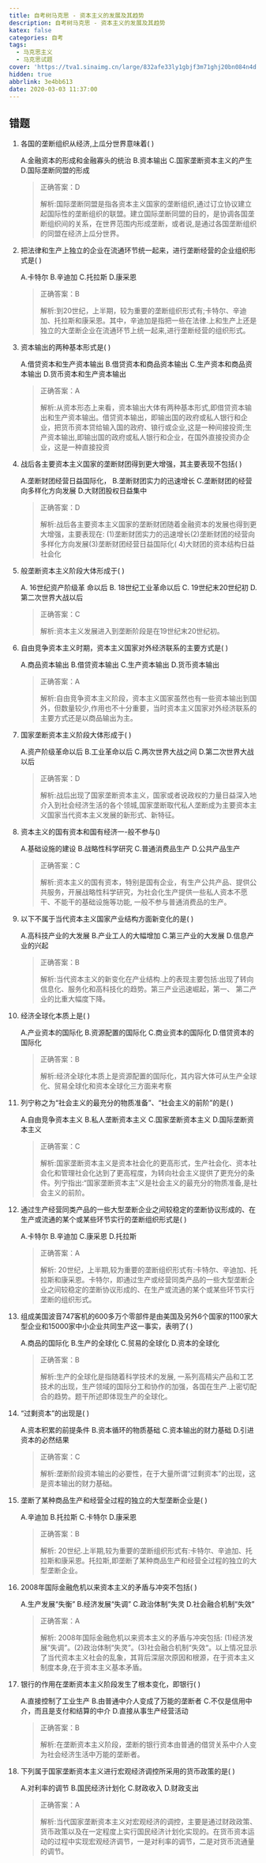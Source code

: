 ```yaml
---
title: 自考树马克思 - 资本主义的发展及其趋势
description: 自考树马克思 - 资本主义的发展及其趋势
katex: false
categories: 自考
tags:
  - 马克思主义
  - 马克思试题
cover: 'https://tva1.sinaimg.cn/large/832afe33ly1gbjf3m71ghj20bn084n4d.jpg'
hidden: true
abbrlink: 3e4bb613
date: 2020-03-03 11:37:00
---
```


## 错题

1. 各国的垄断组织从经济,上瓜分世界意味着( )

   A.金融资本的形成和金融寡头的统治
   B.资本输出
   C.国家垄断资本主义的产生
   D.国际垄断同盟的形成

   > 正确答案：D
   >
   > 解析:国际垄断同盟是指各资本主义国家的垄断组织,通过订立协议建立起国际性的垄断组织的联盟。建立国际垄断同盟的目的，是协调各国垄断组织间的关系，在世界范围内形成垄断，或者说,是通过各国垄断组织的同盟在经济上瓜分世界。

2. 把法律和生产上独立的企业在流通环节统一起来，进行垄断经营的企业组织形式是( )

   A.卡特尔
   B.辛迪加
   C.托拉斯
   D.康采恩

   > 正确答案：B
   >
   > 解析:到20世纪，上半期，较为重要的垄断组织形式有;卡特尔、辛迪加、托拉斯和康采恩。其中，辛迪加是指把一些在法律.上和生产上还是独立的大垄断企业在流通环节上统一起来,进行垄断经营的组织形式。

3. 资本输出的两种基本形式是( )

   A.借贷资本和生产资本输出
   B.借贷资本和商品资本输出
   C.生产资本和商品资本输出
   D.货币资本和生产资本输出

   > 正确答案：A
   >
   > 解析:从资本形态上来看，资本输出大体有两种基本形式,即借贷资本输出和生产资本输出。借贷资本输出，即输出国的政府或私人银行和企业，把货币资本贷给输入国的政府、锒行或企业,这是一种间接投资;生产资本输出,即输出国的政府或私人银行和企业，在国外直接投资办企业，这是一种直接投资

4. 战后各主要资本主义国家的垄断财团得到更大增强，其主要表现不包括( )

   A.垄断财团经营日益国际化，
   B.垄断财团实力的迅速增长
   C.垄断财团的经营向多样化方向发展
   D.大财团股权日益集中

   > 正确答案：D
   >
   > 解析:战后各主要资本主义国家的垄断财团随着金融资本的发展也得到更大增强，主要表现在: (1)垄断财团实力的迅速增长(2)垄断财团的经营向多样化方向发展(3)垄断财团经营日益国际化( 4)大财团的资本结构日益社会化

5. 般垄断资本主义阶段大体形成于( )

   A. 16世纪资产阶级革 命以后
   B. 18世纪工业革命以后
   C. 19世纪末20世纪初
   D. 第二次世界大战以后

   > 正确答案：C
   >
   > 解析:资本主义发展进入到垄断阶段是在19世纪末20世纪初。

6. 自由竞争资本主义时期，资本主义国家对外经济联系的主要方式是( )

   A.商品资本输出
   B.借贷资本输出
   C.生产资本输出
   D.货币资本输出

   > 正确答案：A
   >
   > 解析:自由竞争资本主义阶段，资本主义国家虽然也有一些资本输出到国外，但数量较少,作用也不十分重要，当时资本主义国家对外经济联系的主要方式还是以商品输出为主。

7. 国家垄断资本主义阶段大体形成于( )

   A.资产阶级革命以后
   B.工业革命以后
   C.两次世界大战之间
   D.第二次世界大战以后

   > 正确答案：D
   >
   > 解析:战后出现了国家垄断资本主义，国家或者说政权的力量日益深入地介入到社会经济生活的各个领城,国家垄断取代私人垄断成为主要资本主义国家当代资本主义发展的新形式、新特征。

8. 资本主义的国有资本和国有经济一-般不参与()

   A.基础设施的建设
   B.战略性科学研究
   C.普通消费品生产
   D.公共产品生产

   > 正确答案：C
   >
   > 解析:资本主义的国有资本，特别是国有企业，有生产公共产品、提供公共服务，开展战略性科学研究，为社会化生产提供一些私人资本不愿干、不能干的基础设施等功能, 一般不参与普通消费品的生产。

9. 以下不属于当代资本主义国家产业结构方面新变化的是( )

   A.高科技产业的大发展
   B.产业工人的大幅增加
   C.第三产业的大发展
   D.信息产业的兴起

   > 正确答案：B
   >
   > 解析:当代资本主义的新变化在产业结构.上的表现主要包括:出现了转向信息化、服务化和高科技化的趋势。第三产业迅速崛起，第一、 第二产业的比重大幅度下降。

10. 经济全球化本质上是( )

    A.产业资本的国际化
    B.资源配置的国际化
    C.商业资本的国际化
    D.借贷资本的国际化

    > 正确答案：B
    >
    > 解析:经济全球化本质上是资源配置的国际化，其内容大体可从生产全球化、贸易全球化和资本全球化三方面来考察

11. 列宁称之为“社会主义的最充分的物质准备”、“社会主义的前阶”的是( )

    A.自由竞争资本主义
    B.私人垄断资本主义
    C.国家垄断资本主义
    D.国际垄断资本主义

    > 正确答案：C
    >
    > 解析:国家垄断资本主义是资本社会化的更高形式，生产社会化、资本社会化和管理社会化达到了更高程度，为转向社会主义提供了更充分的条件。列宁指出:“国家垄断资本主”义是社会主义的最充分的物质准备,是社会主义的前阶。

12. 通过生产经营同类产品的一些大型垄断企业之间较稳定的垄断协议形成的、在生产或流通的某个或某些环节实行的垄断组织形式是( )

    A.卡特尔
    B.辛迪加
    C.康采恩
    D.托拉斯

    > 正确答案：A
    >
    > 解析: 20世纪，上半期,较为重要的垄断组织形式有:卡特尔、辛迪加、托拉斯和康采恩。卡特尔，即通过生产或经营同类产品的一些大型垄断企业之间较稳定的垄断协议形成的、在生产或流通的某个或某些环节实行垄断的组织形式。

13. 组成美国波音747客机的600多万个零部件是由美国及另外6个国家的1100家大型企业和15000家中小企业共同生产这一事实，表明了( )

    A.商品的国际化
    B.生产的全球化
    C.贸易的全球化
    D.资本的全球化

    > 正确答案：B
    >
    > 解析:生产的全球化是指随着科学技术的发展, 一系列高精尖产品和工艺技术的出现，生产领域的国际分工和协作的加强，各国在生产.上密切配合的趋势。题干所述即体现生产的全球化。

14. “过剩资本”的出现是( )

    A.资本积累的前提条件
    B.资本循环的物质基础
    C.资本输出的财力基础
    D.引进资本的必然结果

    > 正确答案：C
    >
    > 解析:垄断阶段资本输出的必要性，在于大量所谓“过剩资本”的出现，这是资本输出的财力基础。

15. 垄断了某种商品生产和经营全过程的独立的大型垄断企业是( )

    A.辛迪加
    B.托拉斯
    C.卡特尔
    D.康采恩

    > 正确答案：B
    >
    > 解析: 20世纪.上半期,较为重要的垄断组织形式有:卡特尔、辛迪加、托拉斯和康采恩。托拉斯,即垄断了某种商品生产和经营全过程的独立的大型垄断企业。

16. 2008年国际金融危机以来资本主义的矛盾与冲突不包括( )

    A.生产发展“失衡”
    B.经济发展“失调”
    C.政治体制“失灵
    D.社会融合机制“失效”

    > 正确答案：A
    >
    > 解析: 2008年国际金融危机以来资本主义的矛盾与冲突包括: (1)经济发展“失调”。(2)政治体制“失灵”。(3)社会融合机制“失效“。以上情况显示了当代资本主义社会的乱象，其背后深层次原因和根源，在于资本主义制度本身,在于资本主义基本矛盾。

17. 银行的作用在垄断资本主义阶段发生了根本变化，即银行( )

    A.直接控制了工业生产
    B.由普通中介人变成了万能的垄断者
    C.不仅是信用中介，而且是支付和结算的中介
    D.直接从事生产经营活动

    > 正确答案：B
    >
    > 解析:在垄断资本主义阶段，垄断的银行资本由普通的借贷关系中介人变为社会经济生活中万能的垄断者。

18. 下列属于国家垄断资本主义进行宏观经济调控所采用的货币政策的是( )

    A.对利率的调节
    B.国民经济计划化
    C.财政收入
    D.财政支出

    > 正确答案：A
    >
    > 解析:当代国家垄断资本主义对宏观经济的调控，主要是通过财政政策、货币政策以及在一定程度上实行国民经济计划化实现的。在货币资本运动的过程中实现宏观经济调节，一是对利率的调节，二是对货币流通量的调节。

